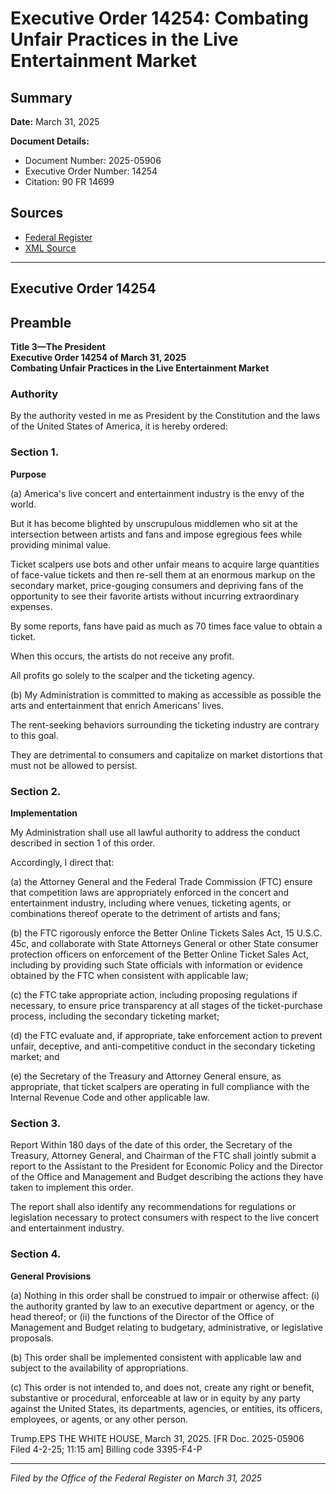 # Executive Order 14254: Combating Unfair Practices in the Live Entertainment Market

## Summary

**Date:** March 31, 2025

**Document Details:**
- Document Number: 2025-05906
- Executive Order Number: 14254
- Citation: 90 FR 14699

## Sources
- [Federal Register](https://www.federalregister.gov/documents/2025/04/03/2025-05906/combating-unfair-practices-in-the-live-entertainment-market)
- [XML Source](https://www.federalregister.gov/documents/full_text/xml/2025/04/03/2025-05906.xml)

---

## Executive Order 14254

## Preamble

**Title 3—The President**  
**Executive Order 14254 of March 31, 2025**  
**Combating Unfair Practices in the Live Entertainment Market**

### Authority

By the authority vested in me as President by the Constitution and the laws of the United States of America, it is hereby ordered:
### Section 1.

**Purpose**

(a) America's live concert and entertainment industry is the envy of the world.

But it has become blighted by unscrupulous middlemen who sit at the intersection between artists and fans and impose egregious fees while providing minimal value.

Ticket scalpers use bots and other unfair means to acquire large quantities of face-value tickets and then re-sell them at an enormous markup on the secondary market, price-gouging consumers and depriving fans of the opportunity to see their favorite artists without incurring extraordinary expenses.

By some reports, fans have paid as much as 70 times face value to obtain a ticket.

When this occurs, the artists do not receive any profit.

All profits go solely to the scalper and the ticketing agency.

(b) My Administration is committed to making as accessible as possible the arts and entertainment that enrich Americans' lives.

The rent-seeking behaviors surrounding the ticketing industry are contrary to this goal.

They are detrimental to consumers and capitalize on market distortions that must not be allowed to persist.
### Section 2.

**Implementation**

My Administration shall use all lawful authority to address the conduct described in section 1 of this order.

Accordingly, I direct that:

(a) the Attorney General and the Federal Trade Commission (FTC) ensure that competition laws are appropriately enforced in the concert and entertainment industry, including where venues, ticketing agents, or combinations thereof operate to the detriment of artists and fans;

(b) the FTC rigorously enforce the Better Online Tickets Sales Act, 15 U.S.C. 45c, and collaborate with State Attorneys General or other State consumer protection officers on enforcement of the Better Online Ticket Sales Act, including by providing such State officials with information or evidence obtained by the FTC when consistent with applicable law;

(c) the FTC take appropriate action, including proposing regulations if necessary, to ensure price transparency at all stages of the ticket-purchase process, including the secondary ticketing market;

(d) the FTC evaluate and, if appropriate, take enforcement action to prevent unfair, deceptive, and anti-competitive conduct in the secondary ticketing market; and

(e) the Secretary of the Treasury and Attorney General ensure, as appropriate, that ticket scalpers are operating in full compliance with the Internal Revenue Code and other applicable law.
### Section 3.

Report
Within 180 days of the date of this order, the Secretary of the Treasury, Attorney General, and Chairman of the FTC shall jointly submit a report to the Assistant to the President for Economic Policy and the Director of the Office and Management and Budget describing the actions they have taken to implement this order.

The report shall also identify any recommendations for regulations or legislation necessary to protect consumers with respect to the live concert and entertainment industry.
### Section 4.

**General Provisions**

(a) Nothing in this order shall be construed to impair or otherwise affect:
    (i) the authority granted by law to an executive department or agency, or the head thereof; or
    (ii) the functions of the Director of the Office of Management and Budget relating to budgetary, administrative, or legislative proposals.

(b) This order shall be implemented consistent with applicable law and subject to the availability of appropriations.

(c) This order is not intended to, and does not, create any right or benefit, substantive or procedural, enforceable at law or in equity by any party against the United States, its departments, agencies, or entities, its officers, employees, or agents, or any other person.

Trump.EPS
THE WHITE HOUSE,
March 31, 2025.
[FR Doc. 2025-05906 
Filed 4-2-25; 11:15 am]
Billing code 3395-F4-P

---

*Filed by the Office of the Federal Register on March 31, 2025*
